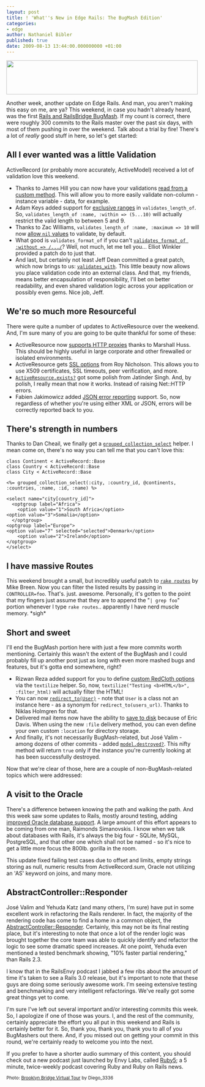 ```yaml
---
layout: post
title: ! 'What''s New in Edge Rails: The BugMash Edition'
categories:
- edge
author: Nathaniel Bibler
published: true
date: 2009-08-13 13:44:00.000000000 +01:00
---
```

<img src="/assets/2009/8/12/157412508_3feb1518e1_s_1.jpg" height="89" width="500" alt="" />

Another week, another update on Edge Rails.  And man, you aren't making this easy on me, are ya?  This weekend, in case you hadn't already heard, was the first [Rails and RailsBridge BugMash](http://wiki.railsbridge.org/projects/railsbridge/wiki/BugMash).  If my count is correct, there were roughly 300 commits to the Rails master over the past six days, with most of them pushing in over the weekend.  Talk about a trial by fire!  There's a lot of _really_ good stuff in here, so let's get started:

## All I ever wanted was a little Validation

ActiveRecord (or probably more accurately, ActiveModel) received a lot of validation love this weekend.

* Thanks to James Hill you can now have your validations [read from a custom method](http://github.com/rails/rails/commit/cfd421daa2b04216e27d666361eb4053020e027d).  This will allow you to more easily validate non-column - instance variable - data, for example.
* Adam Keys added support for [exclusive ranges](http://github.com/rails/rails/commit/5632b36701ad9514d596c558877cd74c14c1d54b) in `validates_length_of`.  So, `validates_length_of :name, :within => (5...10)` will actually restrict the valid length to between 5 and 9.
* Thanks to Zac Williams, `validates_length_of :name, :maximum => 10` will now [allow `nil` values](http://github.com/rails/rails/commit/5ab94b2595836fe2de36fd632ba9577c459b1292) to validate, by default.
* What good is `validates_format_of` if you can't [`validates_format_of :without => /.../`](http://github.com/rails/rails/commit/cccb0e6b9327fb562b72007a012933c9c61a33fa)?  Well, not much, let me tell you... Elliot Winkler provided a patch do to just that.
* And last, but certainly not least Jeff Dean committed a great patch, which now brings to us: [`validates_with`](http://github.com/rails/rails/commit/22f339825329e2d4463a4130e9fa68baf9d27eb6).  This little beauty now allows you place validation code into an external class.  And that, my friends, means better encapsulation of responsibility, I'll bet on better readability, and even shared validation logic across your application or possibly even gems.  Nice job, Jeff.

## We're so much more Resourceful

There were quite a number of updates to ActiveResource over the weekend.  And, I'm sure many of you are going to be quite thankful for some of these:

* ActiveResource now [supports HTTP proxies](http://github.com/rails/rails/commit/4d1552810f631898c3d7f758454c92ca35a8cb26) thanks to Marshall Huss.  This should be highly useful in large corporate and other firewalled or isolated environments.
* ActiveResource gets [SSL options](http://github.com/rails/rails/commit/3e0951632c52018eefb86d9e0bfe77383f9622fb) from Roy Nicholson.  This allows you to use X509 certificates, SSL timeouts, peer verification, and more.
* [`ActiveResource.exists?`](http://github.com/rails/rails/commit/08ec22054f56442b10f67e41c3b7593da6adcabd) got some polish from Jatinder Singh.  And, by polish, I really mean that now it works.  Instead of raising Net::HTTP errors.
* Fabien Jakimowicz added [JSON error reporting](http://github.com/rails/rails/commit/797588543ed70b4c5dcf51d7f1e4a77082172f0b) support.  So, now regardless of whether you're using either XML or JSON, errors will be correctly reported back to you.

## There's strength in numbers

Thanks to Dan Cheail, we finally get a [`grouped_collection_select`](http://github.com/rails/rails/commit/8c32248acbd71f7906a037fad499e2f8cae61bed) helper.   I mean come on, there's no way you can tell me that you can't love this:

<pre><code lang="ruby">class Continent &lt; ActiveRecord::Base
class Country &lt; ActiveRecord::Base
class City &lt; ActiveRecord::Base

&lt;%= grouped_collection_select(:city, :country_id, @continents, :countries, :name, :id, :name) %&gt;

&lt;select name="city[country_id]"&gt;
  &lt;optgroup label="Africa"&gt;
    &lt;option value="1"&gt;South Africa&lt;/option&gt;
&lt;option value="3"&gt;Somalia&lt;/option&gt;
  &lt;/optgroup&gt;
&lt;optgroup label="Europe"&gt;
&lt;option value="7" selected="selected"&gt;Denmark&lt;/option&gt;
    &lt;option value="2"&gt;Ireland&lt;/option&gt;
&lt;/optgroup&gt;
&lt;/select&gt;
</code></pre>

## I have massive Routes

This weekend brought a small, but incredibly useful patch to [`rake routes`](http://github.com/rails/rails/commit/e8dc151396b6b92e243ac48b58abbe66be6f09b4) by Mike Breen.  Now you can filter the listed results by passing in `CONTROLLER=foo`.  That's. just. awesome.  Personally, it's gotten to the point that my fingers just assume that they are to append the "`| grep foo`" portion whenever I type `rake routes`.. apparently I have nerd muscle memory.  \*sigh\*

## Short and sweet

I'll end the BugMash portion here with just a few more commits worth mentioning.  Certainly this wasn't the extent of the BugMash and I could probably fill up another post just as long with even more mashed bugs and features, but it's gotta end somewhere, right?

* Rizwan Reza added support for you to define [custom RedCloth options](http://github.com/rails/rails/commit/7dbb2b6f83c5a1a5f4ef0a97fee5322957977306) via the `textilize` helper.  So, now, `textilize("Testing <b>HTML</b>", :filter_html)` will actually filter the HTML!
* You can now [`redirect_to(User)`](http://github.com/rails/rails/commit/c284412b149e03f46144ef566bcd6a16750961b1) - note that `User` is a class not an instance here - as a synonym for `redirect_to(users_url)`.  Thanks to Niklas Holmgren for that.
* Delivered mail items now have the ability to [save to disk](http://github.com/rails/rails/commit/fbe6c3c19553fd05edc904af62fbfc8aee1d907d) because of Eric Davis.  When using the new `:file` delivery method, you can even define your own custom `:location` for directory storage.
* And finally, it's not necessarily BugMash-related, but José Valim - among dozens of other commits - added [`model.destroyed?`](http://github.com/rails/rails/commit/7034272354ad41dd4d1c90138a79e7f14ebc2bed).  This nifty method will return `true` only if the instance you're currently looking at has been successfully destroyed.

Now that we're clear of those, here are a couple of non-BugMash-related topics which were addressed:

## A visit to the Oracle

There's a difference between knowing the path and walking the path.  And this week saw some updates to Rails, mostly around testing, adding [improved Oracle database support](http://github.com/rails/rails/commit/06afa48c8c7bb7bf75f9e7ae48e06528f8ff82ed).  A large amount of this effort appears to be coming from one man, Raimonds Simanovskis.  I know when we talk about databases with Rails, it's always the big four - SQLite, MySQL, PostgreSQL, and that other one which shall not be named - so it's nice to get a little more focus the 800lb. gorilla in the room.

This update fixed failing test cases due to offset and limits, empty strings storing as null, numeric results from ActiveRecord.sum, Oracle not utilizing an 'AS' keyword on joins, and many more.

## AbstractController::Responder

José Valim and Yehuda Katz (and many others, I'm sure) have put in some excellent work in refactoring the Rails renderer.  In fact, the majority of the rendering code has come to find a home in a common object, the [AbstractController::Responder](http://github.com/rails/rails/commit/aed135d3e261cbee153a35fcfbeb47e2e02b12e4).  Certainly, this may not be its final resting place, but it's interesting to note that once a lot of the render logic was brought together the core team was able to quickly identify and refactor the logic to see some dramatic speed increases.  At one point, Yehuda even mentioned a tested benchmark showing, "10% faster partial rendering," than Rails 2.3.

I know that in the RailsEnvy podcast I jabbed a few ribs about the amount of time it's taken to see a Rails 3.0 release, but it's important to note that these guys are doing some seriously awesome work.  I'm seeing extensive testing and benchmarking and very intelligent refactorings.  We've really got some great things yet to come.

I'm sure I've left out several important and/or interesting commits this week.  So, I apologize if one of those was yours.  I, and the rest of the community, certainly appreciate the effort you all put in this weekend and Rails is certainly better for it.  So, thank you, thank you, thank you to all of you BugMashers out there.  And, if you missed out on getting your commit in this round, we're certainly ready to welcome you into the next.

If you prefer to have a shorter audio summary of this content, you should check out a new podcast just launched by Envy Labs, called [Ruby5](http://ruby5.codeschool.com); a 5 minute, twice-weekly podcast covering Ruby and Ruby on Rails news.

<small>Photo: <a href="http://www.flickr.com/photos/3336/157412508/">Brooklyn Bridge Virtual Tour</a> by Diego_3336</small>
